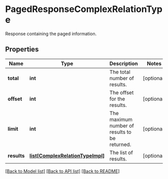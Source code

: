 # PagedResponseComplexRelationType

Response containing the paged information.
## Properties
Name | Type | Description | Notes
------------ | ------------- | ------------- | -------------
**total** | **int** | The total number of results. | [optional] 
**offset** | **int** | The offset for the results. | [optional] 
**limit** | **int** | The maximum number of results to be returned. | [optional] 
**results** | [**list[ComplexRelationTypeImpl]**](ComplexRelationTypeImpl.md) | The list of results. | [optional] 

[[Back to Model list]](../README.md#documentation-for-models) [[Back to API list]](../README.md#documentation-for-api-endpoints) [[Back to README]](../README.md)


